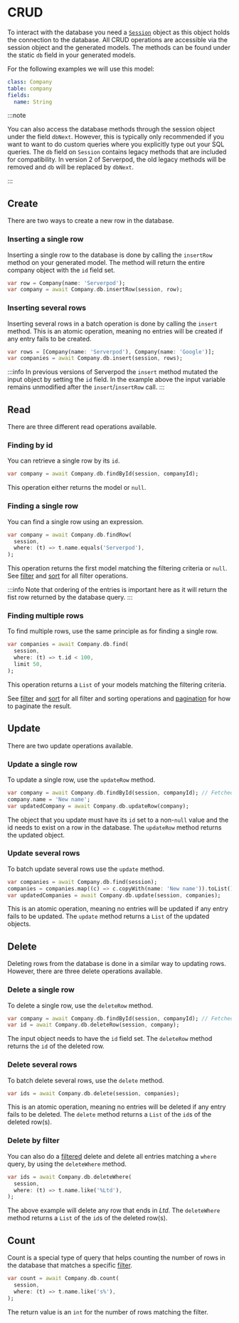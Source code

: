 # CRUD

To interact with the database you need a [`Session`](../sessions) object as this object holds the connection to the database. All CRUD operations are accessible via the session object and the generated models. The methods can be found under the static `db` field in your generated models.

For the following examples we will use this model:

```yaml
class: Company
table: company
fields:
  name: String
```

:::note

You can also access the database methods through the session object under the field `dbNext`. However, this is typically only recommended if you want to want to do custom queries where you explicitly type out your SQL queries. The `db` field on `Session` contains legacy methods that are included for compatibility. In version 2 of Serverpod, the old legacy methods will be removed and `db` will be replaced by `dbNext`.

:::

## Create

There are two ways to create a new row in the database.

### Inserting a single row

Inserting a single row to the database is done by calling the `insertRow` method on your generated model. The method will return the entire company object with the `id` field set.

```dart
var row = Company(name: 'Serverpod');
var company = await Company.db.insertRow(session, row);
```

### Inserting several rows
Inserting several rows in a batch operation is done by calling the `insert` method. This is an atomic operation, meaning no entries will be created if any entry fails to be created.

```dart
var rows = [Company(name: 'Serverpod'), Company(name: 'Google')];
var companies = await Company.db.insert(session, rows);
```

:::info
In previous versions of Serverpod the `insert` method mutated the input object by setting the `id` field. In the example above the input variable remains unmodified after the `insert`/`insertRow` call.
:::

## Read

There are three different read operations available.

### Finding by id

You can retrieve a single row by its `id`.

```dart
var company = await Company.db.findById(session, companyId);
```

This operation either returns the model or `null`.

### Finding a single row

You can find a single row using an expression.

```dart
var company = await Company.db.findRow(
  session,
  where: (t) => t.name.equals('Serverpod'),
);
```

This operation returns the first model matching the filtering criteria or `null`. See [filter](filter) and [sort](sort) for all filter operations.

:::info
Note that ordering of the entries is important here as it will return the fist row returned by the database query.
:::

### Finding multiple rows

To find multiple rows, use the same principle as for finding a single row. 

```dart
var companies = await Company.db.find(
  session,
  where: (t) => t.id < 100,
  limit 50,
);
```

This operation returns a `List` of your models matching the filtering criteria.

See [filter](filter) and [sort](sort) for all filter and sorting operations and [pagination](pagination) for how to paginate the result.

## Update
There are two update operations available.

### Update a single row
To update a single row, use the `updateRow` method. 

```dart
var company = await Company.db.findById(session, companyId); // Fetched company has its id set 
company.name = 'New name';
var updatedCompany = await Company.db.updateRow(company);
```

The object that you update must have its `id` set to a non-`null` value and the id needs to exist on a row in the database. The `updateRow` method returns the updated object.

### Update several rows
To batch update several rows use the `update` method.

```dart
var companies = await Company.db.find(session);
companies = companies.map((c) => c.copyWith(name: 'New name')).toList();
var updatedCompanies = await Company.db.update(session, companies);
```

This is an atomic operation, meaning no entries will be updated if any entry fails to be updated. The `update` method returns a `List` of the updated objects.

## Delete

Deleting rows from the database is done in a similar way to updating rows. However, there are three delete operations available.

### Delete a single row
To delete a single row, use the `deleteRow` method. 

```dart
var company = await Company.db.findById(session, companyId); // Fetched company has its id set 
var id = await Company.db.deleteRow(session, company);
```
The input object needs to have the `id` field set. The `deleteRow` method returns the `id` of the deleted row.

### Delete several rows
To batch delete several rows, use the `delete` method. 

```dart
var ids = await Company.db.delete(session, companies);
```

This is an atomic operation, meaning no entries will be deleted if any entry fails to be deleted. The `delete` method returns a `List` of the `id`s of the deleted row(s).

### Delete by filter
You can also do a [filtered](filter) delete and delete all entries matching a `where` query, by using the `deleteWhere` method.

```dart
var ids = await Company.db.deleteWhere(
  session,
  where: (t) => t.name.like('%Ltd'),
);
```

The above example will delete any row that ends in *Ltd*. The `deleteWhere` method returns a `List` of the `id`s of the deleted row(s).

## Count

Count is a special type of query that helps counting the number of rows in the database that matches a specific [filter](filter).

```dart
var count = await Company.db.count(
  session, 
  where: (t) => t.name.like('s%'),
);
```

The return value is an `int` for the number of rows matching the filter.

